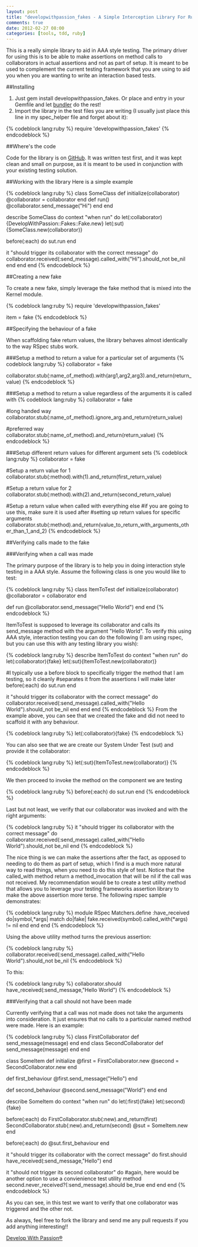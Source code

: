 ```yaml
---
layout: post
title: "developwithpassion_fakes - A Simple Interception Library For Ruby Devs"
comments: true
date: 2012-02-27 08:00
categories: [tools, tdd, ruby]
---
```

This is a really simple library to aid in AAA style testing. The primary driver for using this is to be able to make assertions on method calls to collaborators in actual assertions and not as part of setup. It is meant to be used to complement the current testing framework that you are using to aid you when you are wanting to write an interaction based tests.

##Installing

1. Just gem install developwithpassion_fakes. Or place and entry in your Gemfile and let [bundler](http://gembundler.com/) do the rest!
2. Import the library in the test files you are writing (I usually just place this line in my spec_helper file and forget about it):

{% codeblock lang:ruby %}
require 'developwithpassion_fakes'
{% endcodeblock %}

##Where's the code

Code for the library is on [GitHub](https://github.com/developwithpassion/developwithpassion_fakes). It was written test first, and it was kept clean and small on purpose, as it is meant to be used in conjunction with your existing testing solution.

##Working with the library
Here is a simple example

{% codeblock lang:ruby %}
class SomeClass
  def initialize(collaborator)
    @collaborator = collaborator
  end
  def run()
    @collaborator.send_message("Hi")
  end
end

describe SomeClass do
 context "when run" do
  let(:collaborator){DevelopWithPassion::Fakes::Fake.new}
  let(:sut){SomeClass.new(collaborator)}

  before(:each) do
    sut.run
  end

  it "should trigger its collaborator with the correct message" do
    collaborator.received(:send_message).called_with("Hi").should_not be_nil
  end
 end
end
{% endcodeblock %}

##Creating a new fake

To create a new fake, simply leverage the fake method that is mixed into the Kernel module.

{% codeblock lang:ruby %}
require 'developwithpassion_fakes'

item = fake
{% endcodeblock %}

##Specifying the behaviour of a fake

When scaffolding fake return values, the library behaves almost identically to the way RSpec stubs work. 

###Setup a method to return a value for a particular set of arguments
{% codeblock lang:ruby %}
collaborator = fake

collaborator.stub(:name_of_method).with(arg1,arg2,arg3).and_return(return_value)
{% endcodeblock %}

###Setup a method to return a value regardless of the arguments it is called with
{% codeblock lang:ruby %}
collaborator = fake

#long handed way
collaborator.stub(:name_of_method).ignore_arg.and_return(return_value)

#preferred way
collaborator.stub(:name_of_method).and_return(return_value)
{% endcodeblock %}

###Setup different return values for different argument sets
{% codeblock lang:ruby %}
collaborator = fake

#Setup a return value for 1
collaborator.stub(:method).with(1).and_return(first_return_value)

#Setup a return value for 2
collaborator.stub(:method).with(2).and_return(second_return_value)

#Setup a return value when called with everything else 
#if you are going to use this, make sure it is used after 
#setting up return values for specific arguments
collaborator.stub(:method).and_return(value_to_return_with_arguments_other_than_1_and_2)
{% endcodeblock %}

##Verifying calls made to the fake


###Verifying when a call was made

The primary purpose of the library is to help you in doing interaction style testing in a AAA style. Assume the following class is one you would like to test:

{% codeblock lang:ruby %}
class ItemToTest
  def initialize(collaborator)
    @collaborator = collaborator
  end

  def run
    @collaborator.send_message("Hello World")
  end
end
{% endcodeblock %}

ItemToTest is supposed to leverage its collaborator and calls its send_message method with the argument "Hello World". To verify this using AAA style, interaction testing you can do the following (I am using rspec, but you can use this with any testing library you wish):

{% codeblock lang:ruby %}
describe ItemToTest do
 context "when run" do
  let(:collaborator){fake}
  let(:sut){ItemToTest.new(collaborator)}

  #I typically use a before block to specifically trigger the method that I am testing, so it cleanly
  #separates it from the assertions I will make later
  before(:each) do
    sut.run
  end

  it "should trigger its collaborator with the correct message" do
    collaborator.received(:send_message).called_with("Hello World").should_not be_nil
  end
 end
end
{% endcodeblock %}
From the example above, you can see that we created the fake and did not need to scaffold it with any behaviour. 

{% codeblock lang:ruby %}
let(:collaborator){fake}
{% endcodeblock %}

You can also see that we are create our System Under Test (sut) and provide it the collaborator:

{% codeblock lang:ruby %}
let(:sut){ItemToTest.new(collaborator)}
{% endcodeblock %}

We then proceed to invoke the method on the component we are testing

{% codeblock lang:ruby %}
before(:each) do
  sut.run
end
{% endcodeblock %}

Last but not least, we verify that our collaborator was invoked and with the right arguments:

{% codeblock lang:ruby %}
it "should trigger its collaborator with the correct message" do
  collaborator.received(:send_message).called_with("Hello World").should_not be_nil
end
{% endcodeblock %}

The nice thing is we can make the assertions after the fact, as opposed to needing to do them as part of setup, which I find is a much more natural way to read things, when you need to do this style of test. Notice that the called_with method return a method_invocation that will be nil if the call was not received. My recommendation would be to create a test utility method that allows you to leverage your testing frameworks assertion library to make the above assertion more terse. The
following rspec sample demonstrates:

{% codeblock lang:ruby %}
module RSpec
  Matchers.define :have_received do|symbol,*args|
    match do|fake|
      fake.received(symbol).called_with(*args) != nil
    end
  end
end
{% endcodeblock %}

Using the above utility method turns the previous assertion:

{% codeblock lang:ruby %}
collaborator.received(:send_message).called_with("Hello World").should_not be_nil
{% endcodeblock %}

To this:

{% codeblock lang:ruby %}
collaborator.should have_received(:send_message,"Hello World")
{% endcodeblock %}

###Verifying that a call should not have been made

Currently verifying that a call was not made does not take the arguments into consideration. It just ensures that no calls to a particular named method were made. Here is an example:

{% codeblock lang:ruby %}
class FirstCollaborator
  def send_message(message)
  end
end
class SecondCollaborator
  def send_message(message)
  end
end

class SomeItem
  def initialize
    @first = FirstCollaborator.new
    @second = SecondCollaborator.new
  end

  def first_behaviour
    @first.send_message("Hello")
  end

  def second_behaviour
    @second.send_message("World")
  end
end

describe SomeItem do
 context "when run" do
  let(:first){fake}
  let(:second){fake}

  before(:each) do
    FirstCollaborator.stub(:new).and_return(first)
    SecondCollaborator.stub(:new).and_return(second)
    @sut = SomeItem.new
  end

  before(:each) do
    @sut.first_behaviour
  end

  it "should trigger its collaborator with the correct message" do
    first.should have_received(:send_message,"Hello")
  end

  it "should not trigger its second collaborator" do
    #again, here would be another option to use a convienience test utility method
    second.never_received?(:send_message).should be_true
  end
 end
end
{% endcodeblock %}

As you can see, in this test we want to verify that one collaborator was triggered and the other not.

As always, feel free to fork the library and send me any pull requests if you add anything interesting!!

[Develop With Passion®](http://www.developwithpassion.com)
